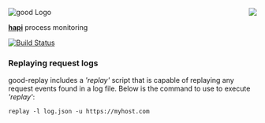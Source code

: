 <a href="https://github.com/hapijs"><img src="https://raw.github.com/hapijs/hapijs/master/images/from.png" align="right" /></a>
![good Logo](https://raw.github.com/hapijs/good/master/images/good.png)

[**hapi**](https://github.com/hapijs/hapi) process monitoring

[![Build Status](https://secure.travis-ci.org/hapijs/good.png)](http://travis-ci.org/hapijs/good-replay)

### Replaying request logs

good-replay includes a _'replay'_ script that is capable of replaying any request events found in a log file.  Below is the command to use to execute _'replay'_:

`replay -l log.json -u https://myhost.com`
